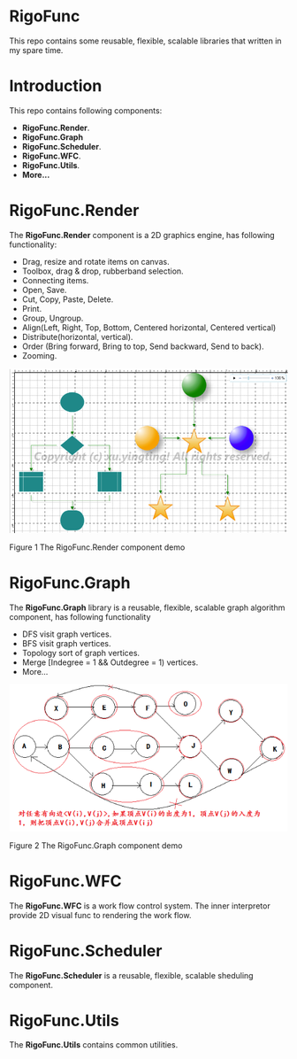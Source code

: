 RigoFunc
===
This repo contains some reusable, flexible, scalable libraries that written in my spare time. 

# Introduction

This repo contains following components:
- **RigoFunc.Render**.
- **RigoFunc.Graph**
- **RigoFunc.Scheduler**.
- **RigoFunc.WFC**.
- **RigoFunc.Utils**.
- **More...**

# RigoFunc.Render

The **RigoFunc.Render** component is a 2D graphics engine, has following functionality:
- Drag, resize and rotate items on canvas.
- Toolbox, drag & drop, rubberband selection.
- Connecting items.
- Open, Save.
- Cut, Copy, Paste, Delete.
- Print.
- Group, Ungroup.
- Align(Left, Right, Top, Bottom, Centered horizontal, Centered vertical)
- Distribute(horizontal, vertical).
- Order (Bring forward, Bring to top, Send backward, Send to back).
- Zooming.

![Figure 1](images/render-fig1.png)

Figure 1 The RigoFunc.Render component demo

# RigoFunc.Graph

The **RigoFunc.Graph** library is a reusable, flexible, scalable graph algorithm component, has following functionality
- DFS visit graph vertices.
- BFS visit graph vertices.
- Topology sort of graph vertices.
- Merge [Indegree = 1 && Outdegree = 1) vertices.
- More...

![Figure 2](images/graph-fig1.png)

Figure 2 The RigoFunc.Graph component demo

# RigoFunc.WFC

The **RigoFunc.WFC** is a work flow control system. The inner interpretor provide 2D visual func to rendering the work flow.

# RigoFunc.Scheduler

The **RigoFunc.Scheduler** is a reusable, flexible, scalable sheduling component.

# RigoFunc.Utils

The **RigoFunc.Utils** contains common utilities.
